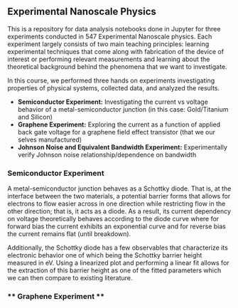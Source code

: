 ## **Experimental Nanoscale Physics**

This is a repository for data analysis notebooks done in Jupyter for three experiments conducted in 547 Experimental Nanoscale physics. Each experiment largely consists of two main teaching principles: learning experimental techniques that come along with fabrication of the device of interest or performing relevant measurements and learning about the theoretical background behind the phenomena that we want to investigate. 

In this course, we performed three hands on experiments investigating properties of physical systems, collected data, and analyzed the results. 
  - **Semiconductor Experiment:** Investigating the current vs voltage behavior of a metal-semiconductor junction (in this case: Gold/Titanium and Silicon)
  - **Graphene Experiment:** Exploring the current as a function of applied back gate voltage for a graphene field effect transistor (that we our selves manufactured) 
  - **Johnson Noise and Equivalent Bandwidth Experiment:** Experimentally verify Johnson noise relationship/dependence on bandwidth 

### **Semiconductor Experiment**
A metal-semiconductor junction behaves as a Schottky diode. That is, at the interface between the two materials, a potential barrier forms that allows for electrons to flow easier across in one direction while restricting flow in the other direction; that is, it acts as a diode. As a result, its current dependency on voltage theoretically behaves according to the diode curve where for forward bias the current exhibits an exponential curve and for reverse bias the current remains flat (until breakdown). 

Additionally, the Schottky diode has a few observables that characterize its electronic behavior one of which being the Schottky barrier height measured in eV. Using a linearized plot and performing a linear fit allows for the extraction of this barrier height as one of the fitted parameters which we can then compare to existing literature. 

### ** Graphene Experiment ** 
